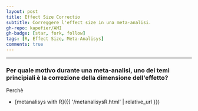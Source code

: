 ```yaml
---
layout: post
title: Effect Size Correctio
subtitle: Correggere l'effect size in una meta-analisi.
gh-repo: kapefier/AMI
gh-badge: [star, fork, follow]
tags: [R, Effect Size, Meta-Analisys]
comments: true
---
```


------------------------------------------------------------------------


### Per quale motivo durante una meta-analisi, uno dei temi principiali è la correzione della dimensione dell'effetto?

Perchè 

* [metanalisys with R]({{ '/metanalisysR.html' | relative_url }})
